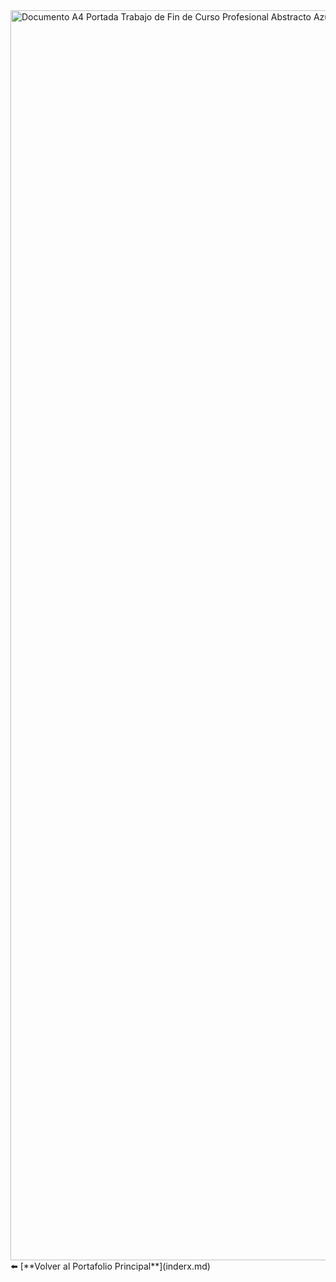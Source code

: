 
<img width="1414" height="2000" alt="Documento A4 Portada Trabajo de Fin de Curso Profesional Abstracto Azul Claro" src="https://github.com/user-attachments/assets/39243f5c-c584-4f2f-adf9-1d567727e961" />
⬅️ [**Volver al Portafolio Principal**](inderx.md)
